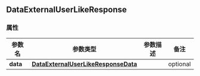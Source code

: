 <a name="DataExternalUserLikeResponse"></a>
## DataExternalUserLikeResponse
### 属性
参数名 | 参数类型 | 参数描述 | 备注
------------ | ------------- | ------------- | -------------
**data** | [**DataExternalUserLikeResponseData**](#DataExternalUserLikeResponseData) |  |  optional

<markdown src="./DataExternalUserLikeResponseData.md"/>
